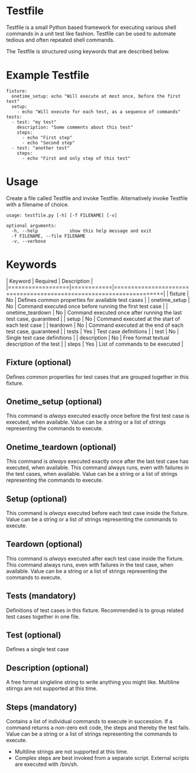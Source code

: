# Testfile

Testfile is a small Python based framework for executing various shell commands
in a unit test like fashion. Testfile can be used to automate tedious and
often repeated shell commands.

The Testfile is structured using keywords that are described below.

# Example Testfile

    fixture:
      onetime_setup: echo "Will execute at most once, before the first test"
      setup:
        - echo "Will execute for each test, as a sequence of commands"
    tests:
      - test: "my test"
        description: "Some comments about this test"
        steps:
          - echo "First step"
          - echo "Second step"
      - test: "another test"
        steps:
          - echo "First and only step of this test"

# Usage

Create a file called Testfile and invoke Testfile. Alternatively
invoke Testfile with a filename of choice.

    usage: testfile.py [-h] [-f FILENAME] [-v]

    optional arguments:
      -h, --help            show this help message and exit
      -f FILENAME, --file FILENAME
      -v, --verbose

# Keywords

| Keyword          | Required   | Description                                                        |
|==================|============|====================================================================|
| fixture          | No         | Defines common properties for available test cases                 |
| onetime_setup    | No         | Command executed once before running the first test case           |
| onetime_teardown | No         | Command executed once after running the last test case, guaranteed |
| setup            | No         | Command executed at the start of each test case                    |
| teardown         | No         | Command executed at the end of each test case, guaranteed          |
| tests            | Yes        | Test case definitions                                              |
| test             | No         | Single test case definitions                                       |
| description      | No         | Free format textual description of the test                        |
| steps            | Yes        | List of commands to be executed                                    |

## Fixture (optional)

Defines common properties for test cases that are grouped together in this
fixture.

## Onetime_setup (optional)

This command is *always* executed exactly once before the first test case is
executed, when available.
Value can be a string or a list of strings representing the commands to execute.

## Onetime_teardown (optional)

This command is *always* executed exactly once after the last test case has
executed, when available.
This command always runs, even with failures in the test cases, when available.
Value can be a string or a list of strings representing the commands to execute.

## Setup (optional)

This command is *always* executed before each test case inside the fixture.
Value can be a string or a list of strings representing the commands to execute.

## Teardown (optional)

This command is *always* executed after each test case inside the fixture.
This command always runs, even with failures in the test case, when available.
Value can be a string or a list of strings representing the commands to execute.

## Tests (mandatory)

Definitions of test cases in this fixture.
Recommended is to group related test cases together in one file.

## Test (optional)

Defines a single test case

## Description (optional)

A free format singleline string to write anything you might like.
Multiline stirngs are not supported at this time.

## Steps (mandatory)

Contains a list of individual commands to execute in succession.
If a command returns a non-zero exit code, the steps and thereby the test
fails.
Value can be a string or a list of strings representing the commands to execute.

* Multiline strings are not supported at this time.
* Complex steps are best invoked from a separate script. External scripts are
  executed with /bin/sh.

